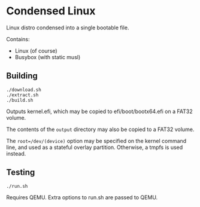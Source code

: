# Condensed Linux
Linux distro condensed into a single bootable file.

Contains:
- Linux (of course)
- Busybox (with static musl)
## Building
```
./download.sh
./extract.sh
./build.sh
```
Outputs kernel.efi, which may be copied to efi/boot/bootx64.efi on a FAT32 volume.

The contents of the `output` directory may also be copied to a FAT32 volume.

The `root=/dev/(device)` option may be specified on the kernel command line, and used as a stateful overlay partition. Otherwise, a tmpfs is used instead.
## Testing
```
./run.sh
```
Requires QEMU. Extra options to run.sh are passed to QEMU.